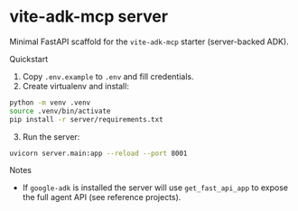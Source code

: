 # vite-adk-mcp server

Minimal FastAPI scaffold for the `vite-adk-mcp` starter (server-backed ADK).

Quickstart

1. Copy `.env.example` to `.env` and fill credentials.
2. Create virtualenv and install:

```bash
python -m venv .venv
source .venv/bin/activate
pip install -r server/requirements.txt
```

3. Run the server:

```bash
uvicorn server.main:app --reload --port 8001
```

Notes
- If `google-adk` is installed the server will use `get_fast_api_app` to expose the full agent API (see reference projects).
